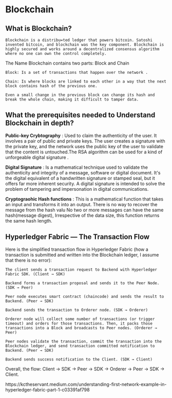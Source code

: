 # Blockchain

## What is Blockchain?

    Blockchain is a distribu=ted ledger that powers bitcoin. Satoshi invented bitcoin, and blockchain was the key component. Blockchain is highly secured and works around a decentralized consensus algorithm where no one can own the control completely.

The Name Blockchain contains two parts: Block and Chain 

    Block: Is a set of transactions that happen over the network .

    Chain: Is where blocks are linked to each other in a way that the next block contains hash of the previous one.

    Even a small change in the previous block can change its hash and break the whole chain, making it difficult to tamper data.


## What the prerequisites needed to Understand Blockchain in depth?

**Public-key Crybtography** : Used to claim the authenticity of the user. It involves a pair of public and private keys. The user creates a signature with the private key, and the network uses the public key of the user to validate that the content is untouched.The RSA algorithm can be used for a kind of unforgeable digital signature .

**Digital Signature** :  Is a mathematical technique used to validate the authenticity and integrity of a message, software or digital document. It's the digital equivalent of a handwritten signature or stamped seal, but it offers far more inherent security. A digital signature is intended to solve the problem of tampering and impersonation in digital communications.

**Cryptograohic Hash functions** :  This is a mathematical function that takes an input and transforms it into an output. There is no way to recover the message from the hash valu No two or more messages can have the same hash(message digest), Irrespective of the data size, this function returns the same hash length.


## Hyperledger Fabric — The Transaction Flow

Here is the simplified transaction flow in Hyperledger Fabric (how a transaction is submitted and written into the Blockchain ledger, I assume that there is no error):

    The client sends a transaction request to Backend with Hyperledger Fabric SDK. (Client → SDK)

    Backend forms a transaction proposal and sends it to the Peer Node. (SDK → Peer)

    Peer node executes smart contract (chaincode) and sends the result to Backend. (Peer → SDK)

    Backend sends the transaction to Orderer node. (SDK → Orderer)

    Orderer node will collect some number of transactions (or trigger timeout) and orders for those transactions. Then, it packs those transactions into a Block and broadcasts to Peer nodes. (Orderer → Peer)

    Peer nodes validate the transaction, commit the transaction into the Blockchain ledger, and send transaction committed notification to Backend. (Peer → SDK)

    Backend sends success notification to the Client. (SDK → Client)


Overall, the flow: Client → SDK → Peer → SDK → Orderer → Peer → SDK → Client. 


 <link>https://kctheservant.medium.com/understanding-first-network-example-in-hyperledger-fabric-part-1-c03391af798</link>
